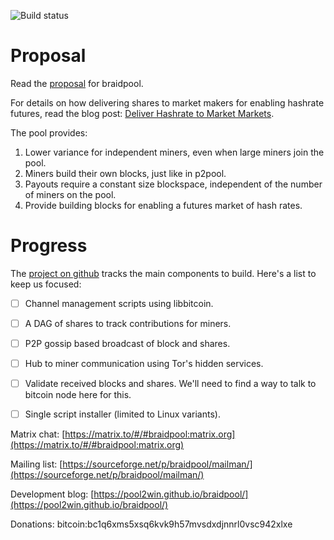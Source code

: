 
![Build status](https://github.com/wholooks/braidpool/actions/workflows/cmake.yml/badge.svg)

# Proposal

Read the
[proposal](https://github.com/pool2win/braidpool/raw/main/proposal/proposal.pdf)
for braidpool.

For details on how delivering shares to market makers for enabling
hashrate futures, read the blog post: [Deliver Hashrate to Market
Markets](https://pool2win.github.io/braidpool/2021/08/18/deliver-hashrate-to-market-makers.html).

The pool provides:

1. Lower variance for independent miners, even when large miners join
   the pool.
2. Miners build their own blocks, just like in p2pool.
3. Payouts require a constant size blockspace, independent of the
   number of miners on the pool.
4. Provide building blocks for enabling a futures market of hash rates.

# Progress

The [project on github](https://github.com/wholooks/braidpool/projects/1)
tracks the main components to build. Here's a list to keep us focused:

- [ ] Channel management scripts using libbitcoin.
- [ ] A DAG of shares to track contributions for miners.
- [ ] P2P gossip based broadcast of block and shares.
- [ ] Hub to miner communication using Tor's hidden services.
- [ ] Validate received blocks and shares. We'll need to find a way to
  talk to bitcoin node here for this.
- [ ] Single script installer (limited to Linux variants).


Matrix chat: [https://matrix.to/#/#braidpool:matrix.org](https://matrix.to/#/#braidpool:matrix.org)

Mailing list: [https://sourceforge.net/p/braidpool/mailman/](https://sourceforge.net/p/braidpool/mailman/)

Development blog: [https://pool2win.github.io/braidpool/](https://pool2win.github.io/braidpool/)

Donations: bitcoin:bc1q6xms5xsq6kvk9h57mvsdxdjnnrl0vsc942xlxe
